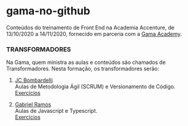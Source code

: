 
# gama-no-github

Conteúdos do treinamento de Front End na Academia Accenture, de 13/10/2020 a 14/11/2020, fornecido em parceria com a [Gama Academy](https://gama.academy/).

### TRANSFORMADORES

Na Gama, quem ministra as aulas e conteúdos são chamados de Transformadores. Nesta formação, os transformadores serão:

1. [JC Bombardelli](https://www.linkedin.com/in/jcbombardelli/) <br>
Aulas de Metodologia Ágil (SCRUM) e Versionamento de Código. <br>
[Exercícios](./aulas_transformadores/jc_bombardelli)

2. [Gabriel Ramos](https://www.linkedin.com/in/gabrieluizramos/) <br>
Aulas de Javascript e Typescript. <br>
[Exercícios](./aulas_transformadores/gabriel_ramos) 